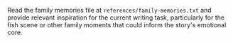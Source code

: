 Read the family memories file at `references/family-memories.txt` and provide relevant inspiration for the current writing task, particularly for the fish scene or other family moments that could inform the story's emotional core.